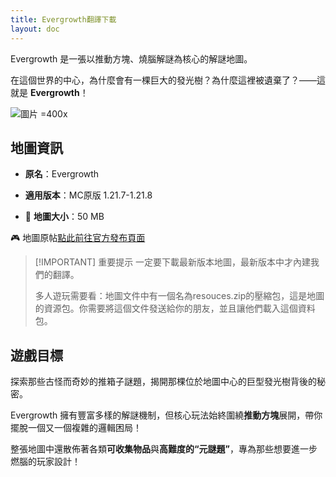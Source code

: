 ```yaml
---
title: Evergrowth翻譯下載
layout: doc
---
```


Evergrowth 是一張以推動方塊、燒腦解謎為核心的解謎地圖。

在這個世界的中心，為什麼會有一棵巨大的發光樹？為什麼這裡被遺棄了？——這就是 **Evergrowth**！

![圖片 =400x](/imgs/maps/evergrowth.webp)

## 地圖資訊

- **原名**：Evergrowth
- **適用版本**：MC原版 1.21.7-1.21.8

- 📂 **地圖大小**：50 MB

🎮 地圖原帖[點此前往官方發布頁面](https://gm4.co/evergrowth/)

> [!IMPORTANT] 重要提示
> 一定要下載最新版本地圖，最新版本中才內建我們的翻譯。
>
> 多人遊玩需要看：地圖文件中有一個名為resouces.zip的壓縮包，這是地圖的資源包。你需要將這個文件發送給你的朋友，並且讓他們載入這個資料包。

<DownloadLinks :methods="[
  { id: 'mapdl', text: '下載地圖和翻譯', icon: '/imgs/svg/curseforge.svg', link: 'https://www.curseforge.com/minecraft/worlds/evergrowth/files/6854463' },
  { id: 'planetminecraft', text: '地圖原帖', icon: '/imgs/svg/planetminecraft.svg', link: 'https://www.planetminecraft.com/project/evergrowth-puzzle-map-about-block-pushing' },
  { id: 'lazy', text: '懶漢下載', icon: '/imgs/lazydl.png', link: 'https://www.curseforge.com/minecraft/worlds/evergrowth/files/6854463' }
]" />

## 遊戲目標

探索那些古怪而奇妙的推箱子謎題，揭開那棵位於地圖中心的巨型發光樹背後的秘密。

Evergrowth 擁有豐富多樣的解謎機制，但核心玩法始終圍繞**推動方塊**展開，帶你擺脫一個又一個複雜的邏輯困局！

整張地圖中還散佈著各類**可收集物品**與**高難度的“元謎題”**，專為那些想要進一步燃腦的玩家設計！

<DocSupport />
